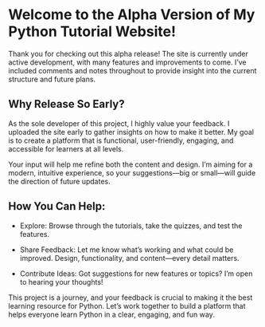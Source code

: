 # Welcome to the Alpha Version of My Python Tutorial Website!
Thank you for checking out this alpha release! The site is currently under active development, with many features and improvements to come. I’ve included comments and notes throughout to provide insight into the current structure and future plans.

## Why Release So Early?
As the sole developer of this project, I highly value your feedback. I uploaded the site early to gather insights on how to make it better. My goal is to create a platform that is functional, user-friendly, engaging, and accessible for learners at all levels.

Your input will help me refine both the content and design. I’m aiming for a modern, intuitive experience, so your suggestions—big or small—will guide the direction of future updates.

## How You Can Help:
- Explore: Browse through the tutorials, take the quizzes, and test the features.

- Share Feedback: Let me know what’s working and what could be improved. Design, functionality, and content—every detail matters.

- Contribute Ideas: Got suggestions for new features or topics? I’m open to hearing your thoughts!

This project is a journey, and your feedback is crucial to making it the best learning resource for Python. Let’s work together to build a platform that helps everyone learn Python in a clear, engaging, and fun way.

